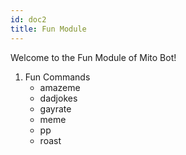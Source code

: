 ```yaml
---
id: doc2
title: Fun Module
---
```

Welcome to the Fun Module of Mito Bot!

1. Fun Commands
   - amazeme
   - dadjokes
   - gayrate
   - meme 
   - pp 
   - roast